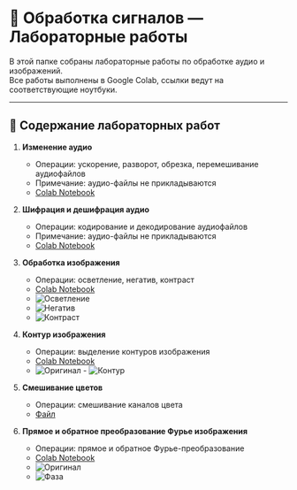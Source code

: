 # 📡 Обработка сигналов — Лабораторные работы

В этой папке собраны лабораторные работы по обработке аудио и изображений.  
Все работы выполнены в Google Colab, ссылки ведут на соответствующие ноутбуки.

---

## 📂 Содержание лабораторных работ

1. **Изменение аудио**  
   - Операции: ускорение, разворот, обрезка, перемешивание аудиофайлов  
   - Примечание: аудио-файлы не прикладываются  
   - [Colab Notebook](https://colab.research.google.com/drive/1rdTZ-zaPGkEuVKyeAapd8xaYb272iLbA?usp=sharing)

2. **Шифрация и дешифрация аудио**  
   - Операции: кодирование и декодирование аудиофайлов  
   - Примечание: аудио-файлы не прикладываются  
   - [Colab Notebook](https://colab.research.google.com/drive/1WhA2UhoAvBRndcAUFB4qSuhlLwI6LSys?usp=sharing) 

3. **Обработка изображения**  
   - Операции: осветление, негатив, контраст  
   - [Colab Notebook](https://colab.research.google.com/drive/194VKKlE2XL5Ft6215GsiHOGnwhi2wlhv?usp=sharing)  
   - ![Осветление](https://i.imgur.com/Q3isrXc.png)
   - ![Негатив](https://i.imgur.com/nW1WbDm.png)
   - ![Контраст](https://i.imgur.com/iZ7d6PB.png)

4. **Контур изображения**  
   - Операции: выделение контуров изображения  
   - [Colab Notebook](https://colab.research.google.com/drive/131wMcZ73zJhfvChhvUTlvec01cPekSCO?usp=sharing)
   - ![Оригинал](https://i.imgur.com/jMogExI.jpeg) - ![Контур](https://i.imgur.com/bZKRShn.png)

5. **Смешивание цветов**  
   - Операции: смешивание каналов цвета
   - [Файл](5lab.py)  

6. **Прямое и обратное преобразование Фурье изображения**  
   - Операции: прямое и обратное Фурье-преобразование  
   - [Colab Notebook](https://colab.research.google.com/drive/1FMClPzAEo6B2fJeHNGnGGm6BnIC_WkXi?usp=sharing)
   - ![Оригинал](https://i.imgur.com/DrtNtg9.png)
   - ![Фаза](https://i.imgur.com/WFR4Vdz.png)  

